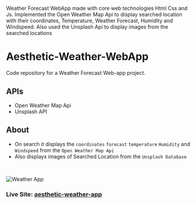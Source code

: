 # 
Weather Forecast WebApp made with core web technologies Html Css and Js. Implemented the Open Weather Map Api  to display searched location with their  coordinates, Temperature, Weather Forecast, Humidity and Windspeed. Also used the  Unsplash Api to display images from the searched locations


# Aesthetic-Weather-WebApp
Code repository for a Weather Forecast Web-app project.

## APIs
- Open Weather Map Api
- Unsplash API

## About
- On search it displays the `coordinates` `forecast` `temperature` `Humidity` and `Windspeed` from the `Open Weather Map Api`
- Also displays images of Searched Location from the `Unsplash Database`

<br>


![Weather App](https://github.com/techy-savant/Aesthetic-Weather-WebApp/assets/108519575/23624d22-2e06-49e3-adfa-aa6b86580b9f)

### Live Site: [aesthetic-weather-app](https://aesthetic-weather-forecast.netlify.app)


